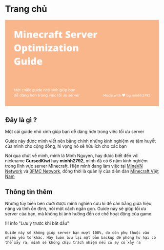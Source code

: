 # Trang chủ

![banner-msog](assets/images/banner-msog.png)

## Đây là gì ?

Một cái guide nhỏ xinh giúp bạn dễ dàng hơn trong việc tối ưu server

Guide này được mình viết nên bằng chính những kinh nghiệm và tâm huyết của mình cho cộng đồng, hi vọng nó sẽ hữu ích cho các bạn

Nói qua chút về mình, mình là Minh Nguyen, hay được biết đến với nickname **CursedKiwi** hay **minhh2792**, mình đã có 6 năm kinh nghiệm trong lĩnh vực server Minecraft. Hiện mình đang làm việc tại [MineVN Network](http://minevn.net) và [3FMC Network](https://3fmc.com), đồng thời là quản lý của diễn đàn [Minecraft Việt Nam](https://minecraftvn.net)

## Thông tin thêm

Những tùy biến bên dưới được mình nghiên cứu kĩ để cân bằng giữa hiệu năng và tính ổn định, nói một cách ngắn gọn. Guide này sẽ giúp tối ưu server của bạn, mà không bị ảnh hưởng đến cơ chế hoạt động của game

!!! info "Lưu ý trước khi bắt đầu"

    Guide này sẽ không giúp server bạn mượt 100%, do còn phụ thuộc vào nhiều yếu tố khác. Hãy luôn lưu lại một bản backup đề phòng hư hại có thể xảy ra, mình sẽ không chịu trách nhiệm nếu có sự cố xảy ra
